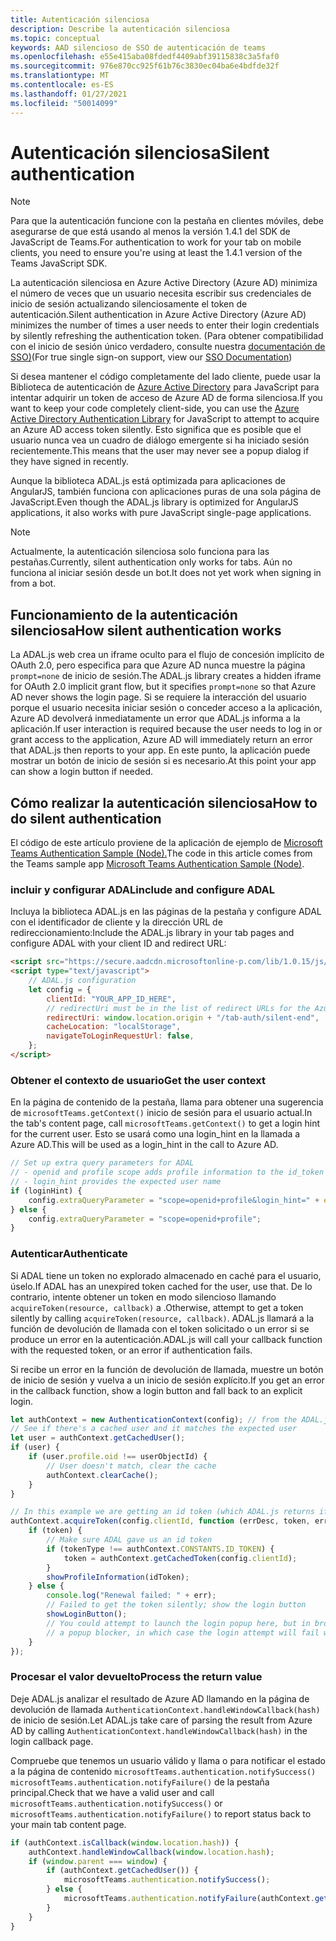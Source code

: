 ```yaml
---
title: Autenticación silenciosa
description: Describe la autenticación silenciosa
ms.topic: conceptual
keywords: AAD silencioso de SSO de autenticación de teams
ms.openlocfilehash: e55e415aba08fdedf4409abf39115838c3a5faf0
ms.sourcegitcommit: 976e870cc925f61b76c3830ec04ba6e4bdfde32f
ms.translationtype: MT
ms.contentlocale: es-ES
ms.lasthandoff: 01/27/2021
ms.locfileid: "50014099"
---
```

# <a name="silent-authentication"></a><span data-ttu-id="da32e-104">Autenticación silenciosa</span><span class="sxs-lookup"><span data-stu-id="da32e-104">Silent authentication</span></span>

> [!NOTE]
> <span data-ttu-id="da32e-105">Para que la autenticación funcione con la pestaña en clientes móviles, debe asegurarse de que está usando al menos la versión 1.4.1 del SDK de JavaScript de Teams.</span><span class="sxs-lookup"><span data-stu-id="da32e-105">For authentication to work for your tab on mobile clients, you need to ensure you're using at least the 1.4.1 version of the Teams JavaScript SDK.</span></span>

<span data-ttu-id="da32e-106">La autenticación silenciosa en Azure Active Directory (Azure AD) minimiza el número de veces que un usuario necesita escribir sus credenciales de inicio de sesión actualizando silenciosamente el token de autenticación.</span><span class="sxs-lookup"><span data-stu-id="da32e-106">Silent authentication in Azure Active Directory (Azure AD) minimizes the number of times a user needs to enter their login credentials by silently refreshing the authentication token.</span></span> <span data-ttu-id="da32e-107">(Para obtener compatibilidad con el inicio de sesión único verdadero, consulte nuestra [documentación de SSO)](~/tabs/how-to/authentication/auth-aad-sso.md)</span><span class="sxs-lookup"><span data-stu-id="da32e-107">(For true single sign-on support, view our [SSO Documentation](~/tabs/how-to/authentication/auth-aad-sso.md))</span></span>

<span data-ttu-id="da32e-108">Si desea mantener el código completamente del lado cliente, puede usar la Biblioteca de autenticación de [Azure Active Directory](/azure/active-directory/develop/active-directory-authentication-libraries) para JavaScript para intentar adquirir un token de acceso de Azure AD de forma silenciosa.</span><span class="sxs-lookup"><span data-stu-id="da32e-108">If you want to keep your code completely client-side, you can use the [Azure Active Directory Authentication Library](/azure/active-directory/develop/active-directory-authentication-libraries) for JavaScript to attempt to acquire an Azure AD access token silently.</span></span> <span data-ttu-id="da32e-109">Esto significa que es posible que el usuario nunca vea un cuadro de diálogo emergente si ha iniciado sesión recientemente.</span><span class="sxs-lookup"><span data-stu-id="da32e-109">This means that the user may never see a popup dialog if they have signed in recently.</span></span>

<span data-ttu-id="da32e-110">Aunque la biblioteca ADAL.js está optimizada para aplicaciones de AngularJS, también funciona con aplicaciones puras de una sola página de JavaScript.</span><span class="sxs-lookup"><span data-stu-id="da32e-110">Even though the ADAL.js library is optimized for AngularJS applications, it also works with pure JavaScript single-page applications.</span></span>

> [!NOTE]
> <span data-ttu-id="da32e-111">Actualmente, la autenticación silenciosa solo funciona para las pestañas.</span><span class="sxs-lookup"><span data-stu-id="da32e-111">Currently, silent authentication only works for tabs.</span></span> <span data-ttu-id="da32e-112">Aún no funciona al iniciar sesión desde un bot.</span><span class="sxs-lookup"><span data-stu-id="da32e-112">It does not yet work when signing in from a bot.</span></span>

## <a name="how-silent-authentication-works"></a><span data-ttu-id="da32e-113">Funcionamiento de la autenticación silenciosa</span><span class="sxs-lookup"><span data-stu-id="da32e-113">How silent authentication works</span></span>

<span data-ttu-id="da32e-114">La ADAL.js web crea un iframe oculto para el flujo de concesión implícito de OAuth 2.0, pero especifica para que Azure AD nunca muestre la página `prompt=none` de inicio de sesión.</span><span class="sxs-lookup"><span data-stu-id="da32e-114">The ADAL.js library creates a hidden iframe for OAuth 2.0 implicit grant flow, but it specifies `prompt=none` so that Azure AD never shows the login page.</span></span> <span data-ttu-id="da32e-115">Si se requiere la interacción del usuario porque el usuario necesita iniciar sesión o conceder acceso a la aplicación, Azure AD devolverá inmediatamente un error que ADAL.js informa a la aplicación.</span><span class="sxs-lookup"><span data-stu-id="da32e-115">If user interaction is required because the user needs to log in or grant access to the application, Azure AD will immediately return an error that ADAL.js then reports to your app.</span></span> <span data-ttu-id="da32e-116">En este punto, la aplicación puede mostrar un botón de inicio de sesión si es necesario.</span><span class="sxs-lookup"><span data-stu-id="da32e-116">At this point your app can show a login button if needed.</span></span>

## <a name="how-to-do-silent-authentication"></a><span data-ttu-id="da32e-117">Cómo realizar la autenticación silenciosa</span><span class="sxs-lookup"><span data-stu-id="da32e-117">How to do silent authentication</span></span>

<span data-ttu-id="da32e-118">El código de este artículo proviene de la aplicación de ejemplo de [Microsoft Teams Authentication Sample (Node).](https://github.com/OfficeDev/microsoft-teams-sample-complete-node)</span><span class="sxs-lookup"><span data-stu-id="da32e-118">The code in this article comes from the Teams sample app [Microsoft Teams Authentication Sample (Node)](https://github.com/OfficeDev/microsoft-teams-sample-complete-node).</span></span>

### <a name="include-and-configure-adal"></a><span data-ttu-id="da32e-119">incluir y configurar ADAL</span><span class="sxs-lookup"><span data-stu-id="da32e-119">include and configure ADAL</span></span>

<span data-ttu-id="da32e-120">Incluya la biblioteca ADAL.js en las páginas de la pestaña y configure ADAL con el identificador de cliente y la dirección URL de redireccionamiento:</span><span class="sxs-lookup"><span data-stu-id="da32e-120">Include the ADAL.js library in your tab pages and configure ADAL with your client ID and redirect URL:</span></span>

```html
<script src="https://secure.aadcdn.microsoftonline-p.com/lib/1.0.15/js/adal.min.js" integrity="sha384-lIk8T3uMxKqXQVVfFbiw0K/Nq+kt1P3NtGt/pNexiDby2rKU6xnDY8p16gIwKqgI" crossorigin="anonymous"></script>
<script type="text/javascript">
    // ADAL.js configuration
    let config = {
        clientId: "YOUR_APP_ID_HERE",
        // redirectUri must be in the list of redirect URLs for the Azure AD app
        redirectUri: window.location.origin + "/tab-auth/silent-end",
        cacheLocation: "localStorage",
        navigateToLoginRequestUrl: false,
    };
</script>
```

### <a name="get-the-user-context"></a><span data-ttu-id="da32e-121">Obtener el contexto de usuario</span><span class="sxs-lookup"><span data-stu-id="da32e-121">Get the user context</span></span>

<span data-ttu-id="da32e-122">En la página de contenido de la pestaña, llama para obtener una sugerencia de `microsoftTeams.getContext()` inicio de sesión para el usuario actual.</span><span class="sxs-lookup"><span data-stu-id="da32e-122">In the tab's content page, call `microsoftTeams.getContext()` to get a login hint for the current user.</span></span> <span data-ttu-id="da32e-123">Esto se usará como una login_hint en la llamada a Azure AD.</span><span class="sxs-lookup"><span data-stu-id="da32e-123">This will be used as a login_hint in the call to Azure AD.</span></span>

```javascript
// Set up extra query parameters for ADAL
// - openid and profile scope adds profile information to the id_token
// - login_hint provides the expected user name
if (loginHint) {
    config.extraQueryParameter = "scope=openid+profile&login_hint=" + encodeURIComponent(loginHint);
} else {
    config.extraQueryParameter = "scope=openid+profile";
}
```

### <a name="authenticate"></a><span data-ttu-id="da32e-124">Autenticar</span><span class="sxs-lookup"><span data-stu-id="da32e-124">Authenticate</span></span>

<span data-ttu-id="da32e-125">Si ADAL tiene un token no explorado almacenado en caché para el usuario, úselo.</span><span class="sxs-lookup"><span data-stu-id="da32e-125">If ADAL has an unexpired token cached for the user, use that.</span></span> <span data-ttu-id="da32e-126">De lo contrario, intente obtener un token en modo silencioso llamando `acquireToken(resource, callback)` a .</span><span class="sxs-lookup"><span data-stu-id="da32e-126">Otherwise, attempt to get a token silently by calling `acquireToken(resource, callback)`.</span></span> <span data-ttu-id="da32e-127">ADAL.js llamará a la función de devolución de llamada con el token solicitado o un error si se produce un error en la autenticación.</span><span class="sxs-lookup"><span data-stu-id="da32e-127">ADAL.js will call your callback function with the requested token, or an error if authentication fails.</span></span>

<span data-ttu-id="da32e-128">Si recibe un error en la función de devolución de llamada, muestre un botón de inicio de sesión y vuelva a un inicio de sesión explícito.</span><span class="sxs-lookup"><span data-stu-id="da32e-128">If you get an error in the callback function, show a login button and fall back to an explicit login.</span></span>

```javascript
let authContext = new AuthenticationContext(config); // from the ADAL.js library
// See if there's a cached user and it matches the expected user
let user = authContext.getCachedUser();
if (user) {
    if (user.profile.oid !== userObjectId) {
        // User doesn't match, clear the cache
        authContext.clearCache();
    }
}

// In this example we are getting an id token (which ADAL.js returns if we ask for resource = clientId)
authContext.acquireToken(config.clientId, function (errDesc, token, err, tokenType) {
    if (token) {
        // Make sure ADAL gave us an id token
        if (tokenType !== authContext.CONSTANTS.ID_TOKEN) {
            token = authContext.getCachedToken(config.clientId);
        }
        showProfileInformation(idToken);
    } else {
        console.log("Renewal failed: " + err);
        // Failed to get the token silently; show the login button
        showLoginButton();
        // You could attempt to launch the login popup here, but in browsers this could be blocked by
        // a popup blocker, in which case the login attempt will fail with the reason FailedToOpenWindow.
    }
});
```

### <a name="process-the-return-value"></a><span data-ttu-id="da32e-129">Procesar el valor devuelto</span><span class="sxs-lookup"><span data-stu-id="da32e-129">Process the return value</span></span>

<span data-ttu-id="da32e-130">Deje ADAL.js analizar el resultado de Azure AD llamando en la página de devolución de llamada `AuthenticationContext.handleWindowCallback(hash)` de inicio de sesión.</span><span class="sxs-lookup"><span data-stu-id="da32e-130">Let ADAL.js take care of parsing the result from Azure AD by calling `AuthenticationContext.handleWindowCallback(hash)` in the login callback page.</span></span>

<span data-ttu-id="da32e-131">Compruebe que tenemos un usuario válido y llama o para notificar el estado a la página de contenido `microsoftTeams.authentication.notifySuccess()` `microsoftTeams.authentication.notifyFailure()` de la pestaña principal.</span><span class="sxs-lookup"><span data-stu-id="da32e-131">Check that we have a valid user and call `microsoftTeams.authentication.notifySuccess()` or `microsoftTeams.authentication.notifyFailure()` to report status back to your main tab content page.</span></span>

```javascript
if (authContext.isCallback(window.location.hash)) {
    authContext.handleWindowCallback(window.location.hash);
    if (window.parent === window) {
        if (authContext.getCachedUser()) {
            microsoftTeams.authentication.notifySuccess();
        } else {
            microsoftTeams.authentication.notifyFailure(authContext.getLoginError());
        }
    }
}
```
